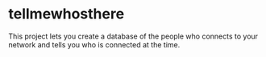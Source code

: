 # tellmewhosthere
This project lets you create a database of the people who connects to your network and tells you who is connected at the time.
